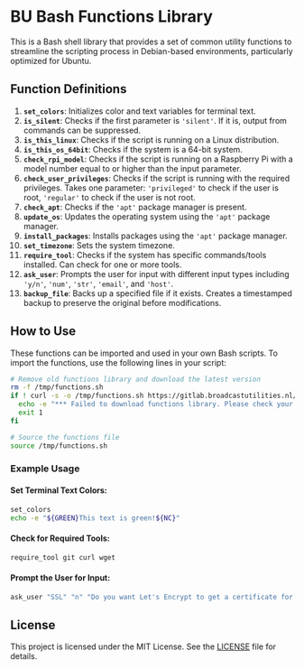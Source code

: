 # BU Bash Functions Library

This is a Bash shell library that provides a set of common utility functions to streamline the scripting process in Debian-based environments, particularly optimized for Ubuntu.

## Function Definitions

1. **`set_colors`**: Initializes color and text variables for terminal text.
2. **`is_silent`**: Checks if the first parameter is `'silent'`. If it is, output from commands can be suppressed.
3. **`is_this_linux`**: Checks if the script is running on a Linux distribution.
4. **`is_this_os_64bit`**: Checks if the system is a 64-bit system.
5. **`check_rpi_model`**: Checks if the script is running on a Raspberry Pi with a model number equal to or higher than the input parameter.
6. **`check_user_privileges`**: Checks if the script is running with the required privileges. Takes one parameter: `'privileged'` to check if the user is root, `'regular'` to check if the user is not root.
7. **`check_apt`**: Checks if the `'apt'` package manager is present.
8. **`update_os`**: Updates the operating system using the `'apt'` package manager.
9. **`install_packages`**: Installs packages using the `'apt'` package manager.
10. **`set_timezone`**: Sets the system timezone.
11. **`require_tool`**: Checks if the system has specific commands/tools installed. Can check for one or more tools.
12. **`ask_user`**: Prompts the user for input with different input types including `'y/n'`, `'num'`, `'str'`, `'email'`, and `'host'`.
13. **`backup_file`**: Backs up a specified file if it exists. Creates a timestamped backup to preserve the original before modifications.

## How to Use

These functions can be imported and used in your own Bash scripts. To import the functions, use the following lines in your script:

```bash
# Remove old functions library and download the latest version
rm -f /tmp/functions.sh
if ! curl -s -o /tmp/functions.sh https://gitlab.broadcastutilities.nl/broadcastutilities/radio/bash-functions/-/raw/main/common-functions.sh?ref_type=heads; then
  echo -e "*** Failed to download functions library. Please check your network connection! ***"
  exit 1
fi

# Source the functions file
source /tmp/functions.sh
```

### Example Usage

#### Set Terminal Text Colors:
```bash
set_colors
echo -e "${GREEN}This text is green!${NC}"
```

#### Check for Required Tools:
```bash
require_tool git curl wget
```

#### Prompt the User for Input:
```bash
ask_user "SSL" "n" "Do you want Let's Encrypt to get a certificate for this server? (y/n)" "y/n"
```

## License

This project is licensed under the MIT License. See the [LICENSE](LICENSE.md) file for details.

